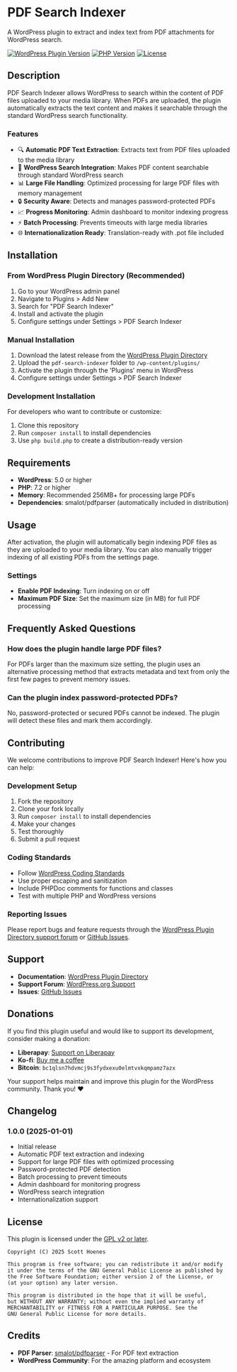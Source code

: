 # PDF Search Indexer

A WordPress plugin to extract and index text from PDF attachments for WordPress search.

[![WordPress Plugin Version](https://img.shields.io/badge/WordPress-5.0%2B-blue.svg)](https://wordpress.org/)
[![PHP Version](https://img.shields.io/badge/PHP-7.2%2B-purple.svg)](https://php.net/)
[![License](https://img.shields.io/badge/License-GPL%20v2%2B-green.svg)](https://www.gnu.org/licenses/gpl-2.0.html)

## Description

PDF Search Indexer allows WordPress to search within the content of PDF files uploaded to your media library. When PDFs are uploaded, the plugin automatically extracts the text content and makes it searchable through the standard WordPress search functionality.

### Features

- 🔍 **Automatic PDF Text Extraction**: Extracts text from PDF files uploaded to the media library
- 🔎 **WordPress Search Integration**: Makes PDF content searchable through standard WordPress search
- 📊 **Large File Handling**: Optimized processing for large PDF files with memory management
- 🔒 **Security Aware**: Detects and manages password-protected PDFs
- 📈 **Progress Monitoring**: Admin dashboard to monitor indexing progress
- ⚡ **Batch Processing**: Prevents timeouts with large media libraries
- 🌐 **Internationalization Ready**: Translation-ready with .pot file included

## Installation

### From WordPress Plugin Directory (Recommended)

1. Go to your WordPress admin panel
2. Navigate to Plugins > Add New
3. Search for "PDF Search Indexer"
4. Install and activate the plugin
5. Configure settings under Settings > PDF Search Indexer

### Manual Installation

1. Download the latest release from the [WordPress Plugin Directory](https://wordpress.org/plugins/pdf-search-indexer/)
2. Upload the `pdf-search-indexer` folder to `/wp-content/plugins/`
3. Activate the plugin through the 'Plugins' menu in WordPress
4. Configure settings under Settings > PDF Search Indexer

### Development Installation

For developers who want to contribute or customize:

1. Clone this repository
2. Run `composer install` to install dependencies
3. Use `php build.php` to create a distribution-ready version

## Requirements

- **WordPress**: 5.0 or higher
- **PHP**: 7.2 or higher
- **Memory**: Recommended 256MB+ for processing large PDFs
- **Dependencies**: smalot/pdfparser (automatically included in distribution)

## Usage

After activation, the plugin will automatically begin indexing PDF files as they are uploaded to your media library. You can also manually trigger indexing of all existing PDFs from the settings page.

### Settings

- **Enable PDF Indexing**: Turn indexing on or off
- **Maximum PDF Size**: Set the maximum size (in MB) for full PDF processing

## Frequently Asked Questions

### How does the plugin handle large PDF files?

For PDFs larger than the maximum size setting, the plugin uses an alternative processing method that extracts metadata and text from only the first few pages to prevent memory issues.

### Can the plugin index password-protected PDFs?

No, password-protected or secured PDFs cannot be indexed. The plugin will detect these files and mark them accordingly.

## Contributing

We welcome contributions to improve PDF Search Indexer! Here's how you can help:

### Development Setup

1. Fork the repository
2. Clone your fork locally
3. Run `composer install` to install dependencies
4. Make your changes
5. Test thoroughly
6. Submit a pull request

### Coding Standards

- Follow [WordPress Coding Standards](https://developer.wordpress.org/coding-standards/)
- Use proper escaping and sanitization
- Include PHPDoc comments for functions and classes
- Test with multiple PHP and WordPress versions

### Reporting Issues

Please report bugs and feature requests through the [WordPress Plugin Directory support forum](https://wordpress.org/support/plugin/pdf-search-indexer/) or [GitHub Issues](https://github.com/scotthoenes/pdf-search-indexer/issues).

## Support

- **Documentation**: [WordPress Plugin Directory](https://wordpress.org/plugins/pdf-search-indexer/)
- **Support Forum**: [WordPress.org Support](https://wordpress.org/support/plugin/pdf-search-indexer/)
- **Issues**: [GitHub Issues](https://github.com/scotthoenes/pdf-search-indexer/issues)

## Donations

If you find this plugin useful and would like to support its development, consider making a donation:

- **Liberapay**: [Support on Liberapay](https://liberapay.com/scohoe/)
- **Ko-fi**: [Buy me a coffee](https://ko-fi.com/scohoe)
- **Bitcoin**: `bc1qlsn7hdvmcj9s3fydxexu0elmtvxkqmpamz7azx`

Your support helps maintain and improve this plugin for the WordPress community. Thank you! ❤️

## Changelog

### 1.0.0 (2025-01-01)
- Initial release
- Automatic PDF text extraction and indexing
- Support for large PDF files with optimized processing
- Password-protected PDF detection
- Batch processing to prevent timeouts
- Admin dashboard for monitoring progress
- WordPress search integration
- Internationalization support

## License

This plugin is licensed under the [GPL v2 or later](https://www.gnu.org/licenses/gpl-2.0.html).

```
Copyright (C) 2025 Scott Hoenes

This program is free software; you can redistribute it and/or modify
it under the terms of the GNU General Public License as published by
the Free Software Foundation; either version 2 of the License, or
(at your option) any later version.

This program is distributed in the hope that it will be useful,
but WITHOUT ANY WARRANTY; without even the implied warranty of
MERCHANTABILITY or FITNESS FOR A PARTICULAR PURPOSE. See the
GNU General Public License for more details.
```

## Credits

- **PDF Parser**: [smalot/pdfparser](https://github.com/smalot/pdfparser) - For PDF text extraction
- **WordPress Community**: For the amazing platform and ecosystem